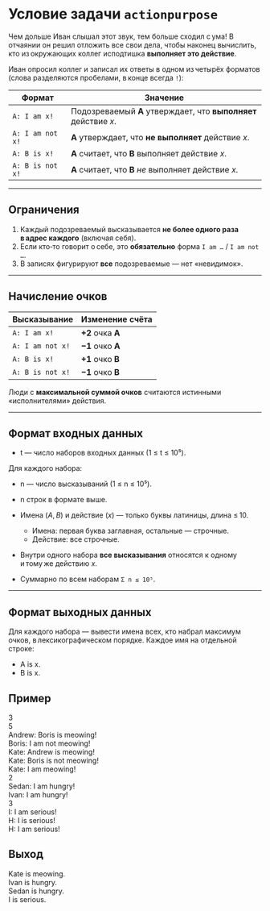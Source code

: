 # Условие задачи `actionpurpose`

Чем дольше Иван слышал этот звук, тем больше сходил с ума! В отчаянии он решил отложить все свои дела, чтобы наконец вычислить, кто из окружающих коллег исподтишка **выполняет это действие**.

Иван опросил коллег и записал их ответы в одном из четырёх форматов
(слова разделяются пробелами, в конце всегда `!`):

| Формат | Значение |
| ------ | -------- |
| `A: I am x!` | Подозреваемый **A** утверждает, что **выполняет** действие *x*. |
| `A: I am not x!` | **A** утверждает, что **не выполняет** действие *x*. |
| `A: B is x!` | **A** считает, что **B** выполняет действие *x*. |
| `A: B is not x!` | **A** считает, что **B** *не* выполняет действие *x*. |

---

## Ограничения

1. Каждый подозреваемый высказывается **не более одного раза в адрес каждого** (включая себя).
2. Если кто‑то говорит о себе, это **обязательно** форма `I am …` / `I am not …`.
3. В записях фигурируют **все** подозреваемые — нет «невидимок».

---

## Начисление очков

| Высказывание | Изменение счёта |
| ------------ | --------------- |
| `A: I am x!` | **+2** очка **A** |
| `A: I am not x!` | **−1** очко **A** |
| `A: B is x!` | **+1** очко **B** |
| `A: B is not x!` | **−1** очко **B** |

Люди с **максимальной суммой очков** считаются истинными «исполнителями» действия.

---

## Формат входных данных
- t — число наборов входных данных (1 ≤ t ≤ 10⁵).

Для каждого набора:
- n — число высказываний (1 ≤ n ≤ 10⁵).
- n строк в формате выше.


- Имена (*A*, *B*) и действие (*x*) — только буквы латиницы, длина ≤ 10.  
  - Имена: первая буква заглавная, остальные — строчные.  
  - Действие: все строчные.
- Внутри одного набора **все высказывания** относятся к одному и тому же действию *x*.
- Суммарно по всем наборам `Σ n ≤ 10⁵`.

---

## Формат выходных данных

Для каждого набора ​— вывести имена всех, кто набрал максимум очков,
в лексикографическом порядке. Каждое имя на отдельной строке:

- A is x.
- B is x.

## Пример

3<br/>
5<br/>
Andrew: Boris is meowing!<br/>
Boris: I am not meowing!<br/>
Kate: Andrew is meowing!<br/>
Kate: Boris is not meowing!<br/>
Kate: I am meowing!<br/>
2<br/>
Sedan: I am hungry!<br/>
Ivan: I am hungry!<br/>
3<br/>
I: I am serious!<br/>
H: I is serious!<br/>
H: I am serious!<br/>

## Выход

Kate is meowing.<br/>
Ivan is hungry.<br/>
Sedan is hungry.<br/>
I is serious.<br/>
